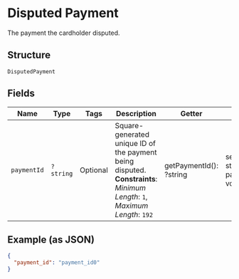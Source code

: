 
# Disputed Payment

The payment the cardholder disputed.

## Structure

`DisputedPayment`

## Fields

| Name | Type | Tags | Description | Getter | Setter |
|  --- | --- | --- | --- | --- | --- |
| `paymentId` | `?string` | Optional | Square-generated unique ID of the payment being disputed.<br>**Constraints**: *Minimum Length*: `1`, *Maximum Length*: `192` | getPaymentId(): ?string | setPaymentId(?string paymentId): void |

## Example (as JSON)

```json
{
  "payment_id": "payment_id0"
}
```

